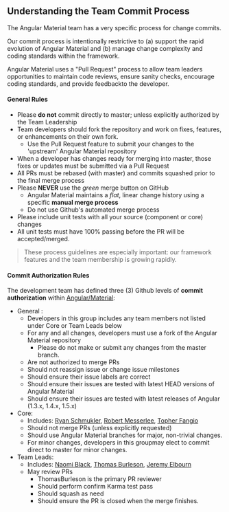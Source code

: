## Understanding the Team Commit Process

The Angular Material team has a very specific process for change commits.

Our commit process is intentionally restrictive to (a) support the rapid evolution of Angular Material and (b) manage change complexity and coding standards within the framework. 

Angular Material uses a "Pull Request" process to allow team leaders opportunities to maintain code reviews, ensure sanity checks, encourage coding standards, and provide feedbackto the developer. 

#### General Rules

* Please **do not** commit directly to master; unless explicitly authorized by the Team Leadership
* Team developers should fork the repository and work on fixes, features, or enhancements on their own fork.
  * Use the Pull Request feature to submit your changes to the 'upstream' Angular Material repository
* When a developer has changes ready for merging into master, those fixes or updates must be submitted via a Pull Request
* All PRs must be rebased (with master) and commits squashed prior to the final merge process
* Please **NEVER** use the *green* merge button on GitHub
  * Angular Material maintains a *flat*, linear change history using a specific **manual merge process**
  * Do not use Github's automated merge process
* Please include unit tests with all your source (component or core) changes
* All unit tests must have 100% passing before the PR will be accepted/merged.

> These process guidelines are especially important: our framework features and the team membership is growing rapidly.

#### Commit Authorization Rules

The development team has defined three (3) Github levels of **commit authorization** within [Angular/Material](https://github.com/angular/material/):

* General : 
  * Developers in this group includes any team members not listed under Core or Team Leads below
  * For any and all changes, developers must use a fork of the Angular Material repository 
    * Please do not make or submit any changes from the master branch. 
  * Are not authorized to merge PRs
  * Should not reassign issue or change issue milestones
  * Should ensure their issue labels are correct
  * Should ensure their issues are tested with latest HEAD versions of Angular Material
  * Should ensure their issues are tested with latest releases of Angular (1.3.x, 1.4.x, 1.5.x)
* Core: 
  * Includes: [Ryan Schmukler](@rschmukler), [Robert Messerlee](@robertmesserle), [Topher Fangio](@topherfangio)
  * Should not merge PRs (unless explicitly requested)
  * Should use Angular Material branches for major, non-trivial changes. 
  * For minor changes, developers in this groupmay elect to commit direct to master for minor changes.
* Team Leads:
  * Includes: [Naomi Black](@naomiblack), [Thomas Burleson](@thomasburleson), [Jeremy Elbourn](@jelbourn)
  * May review PRs
    * ThomasBurleson is the primary PR reviewer 
    * Should perform confirm Karma test pass
    * Should squash as need
    * Should ensure the PR is closed when the merge finishes.

